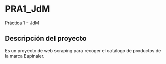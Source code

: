 # PRA1_JdM
Práctica 1 - JdM

## Descripción del proyecto
Es un proyecto de web scraping para recoger el catálogo de productos de la marca Espinaler.
